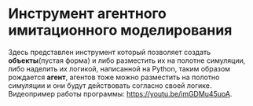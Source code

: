 <h1>Инструмент агентного имитационного моделирования</h1>
Здесь представлен инструмент который позволяет создать <b>объекты</b>(пустая форма) и либо разместить их на полотне симуляции, либо наделить их логикой, написанной на Python, таким образом рождается <b>агент</b>, агентов тоже можно разместить на полотно симуляции
и они будут действовать согласно своей логике. Видеопример работы программы:   <a href="https://youtu.be/imGDMu45uoA">https://youtu.be/imGDMu45uoA</a>.

